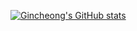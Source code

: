 [![Gincheong's GitHub stats](https://github-readme-stats.vercel.app/api?username=gincheong&count_private=true&show_icons=true)](https://github.com/anuraghazra/github-readme-stats)
